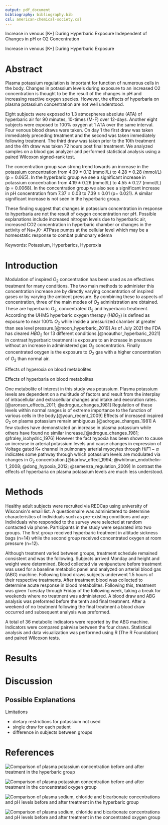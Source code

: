 ```yaml
---
output: pdf_document
bibliography: bibliography.bib
csl: american-chemical-society.csl
---
```


<!---pandoc --bibliography=test.bib --citeproc -o test.pdf test.md--->

Increase in venous [K+] During Hyperbaric Exposure Independent of Changes in pH or O2 Concentration

Increase in venous [K+] During Hyperbaric Exposure

# Abstract
Plasma potassium regulation is important for function of numerous cells in the body. Changes in potassium levels during exposure to an increased O2 concentration is thought to be the result of the changes in pH and increasing reactive oxygen species. However, the effects of hyperbaria on plasma potassium concentration are not well understood.

Eight subjects were exposed to 1.3 atmospheres absolute (ATA) of hyperbaric air for 90 minutes, 10-times (M-F) over 12-days. Another eight subjects were exposed to 100% oxygen at 1 ATA over the same interval. Four venous blood draws were taken. On day 1 the first draw was taken immediately preceding treatment and the second was taken immediately following treatment. The third draw was taken prior to the 10th treatment and the 4th draw was taken 72 hours post final treatment. We analyzed samples on a blood gas analyzer and performed statistical analysis using a paired Wilcoxon signed-rank test.

The concentration group saw strong trend towards an increase in the potassium concentration from 4.09 ± 0.12 (mmol/L) to 4.28 ± 0.28 (mmol/L) (p = 0.065). In the hyperbaric group we see a significant increase in potassium concentration from 4.19 ± 0.26 (mmol/L) to 4.55 ± 0.27 (mmol/L) (p = 0.0068). In the concentration group we also see a significant increase in pH concentration from 7.37 ± 0.03 to 7.39 ± 0.01 (p= 0.021). A similar significant increase is not seen in the hyperbaric group.

These finding suggest that changes in potassium concentration in response to hyperbaria are not the result of oxygen concentration nor pH. Possible explanations include increased nitrogen levels due to hyperbaric air, increased CO2 concentration in hyperbaric chamber or changes in the activity of Na+,K+ ATPase pumps at the cellular level which may be a homeostatic response to combat pulmonary edema

Keywords: Potassium, Hyperbarics, Hyperoxia

# Introduction

Modulation of inspired $O_2$ concentration has been used as an effectives treatment for many conditions. The two main methods to administer this concentration increase are by directly varying concentration of inspired gases or by varying the ambient pressure. By combining these to aspects of concentration, three of the main modes of $O_2$ administration are obtained. These are hyperbaric $O_2$, concentrated $O_2$ and hyperbaric treatment. According the UHMS hyperbaric oxygen therapy ($HBO_2$) is defined as exposure to near 100% $O_2$ while inside a pressurized chamber at greater than sea level pressure.[@moon_hyperbaric_2019] As of July 2021 the FDA has cleared $HBO_2$ for 13 different conditions.[@noauthor_hyperbaric_2021] In contrast hyperbaric treatment is exposure to an increase in pressure without an increase in administered gas $O_2$ concentration. Finally concentrated oxygen is the exposure to $O_2$ gas with a higher concentration of $O_2$ than normal air.


Effects of hyperoxia on blood metabolites


Effects of hyperbaria on blood metabolites


One metabolite of interest in this study was potassium. Plasma potassium levels are dependent on a multitude of factors and result from the interplay of intracellular and extracellular changes and intake and execration rates.[@aronson_effects_2011; @adrogue_changes_1981] Regulation of these levels within normal ranges is of extreme importance to the function of various cells in the body.[@youn_recent_2009] Effects of increased inspired $O_2$ on plasma potassium remain ambiguous.[@adrogue_changes_1981] A few studies have demonstrated an increase in plasma potassium while others have found no similar increase.[@adrogue_changes_1981; @fraley_isohydric_1976] However the fact hypoxia has been shown to cause an increase in arterial potassium levels and cause changes in expression of Voltage gated K+ channel in pulmonary arterial myocytes through $HIF1-\alpha$ indicates some pathway through which potassium levels are modulated via changes in $O_2$ concentration.[@barlow_effect_1994; @whitman_endothelin-1_2008; @dong_hypoxia_2012; @semenza_regulation_2009] In contrast the effects of hyperbaria on plasma potassium levels are much less understood.

# Methods

Healthy adult subjects were recruited via REDCap using university of Wisconsin's email list. A questionnaire was administered to determine characteristics of individuals such as pre-existing conditions and age. Individuals who responded to the survey were selected at random contacted via phone. Participants in the study were separated into two groups. The first group received hyperbaric treatment in altitude sickness bags (n=14) while the second group received concentrated oxygen at room pressure (n=12).

Although treatment varied between groups, treatment schedule remained consistent and was the following. Subjects arrived Monday and height and weight were determined. Blood collected via venipuncture before treatment was used for a baseline metabolic panel and analyzed on arterial blood gas (ABG) machine. Following blood draws subjects underwent 1.5 hours of their respective treatments. After treatment blood was collected to determine acute response in blood metabolites. Following this, treatment was given Tuesday through Friday of the following week, taking a break for weekends where no treatment was administered. A blood draw and ABG analysis was preformed before the tenth and final treatment. After a weekend of no treatment following the final treatment a blood draw occurred and subsequent analysis was preformed.

A total of 36 metabolic indicators were reported by the ABG machine. Indicators were compared pairwise between the four draws. Statistical analysis and data visualization was performed using R (The R Foundation) and paired Wilcoxon tests.

# Results

# Discussion

Possible Explanations
-

Limitations
- dietary restrictions for potassium not used
- single draw for each patient
- difference in subjects between groups

# References



![Comparison of plasma potassium concentration before and after treatment in the hyperbaric group](C:\Users\jakel\github\Increase-in-venous-K-\Figures\hyper_K+.jpeg)

![Comparison of plasma potassium concentration before and after treatment in the concentrated oxygen group](C:\Users\jakel\github\Increase-in-venous-K-\Figures\conc_K+.jpeg)

![Comparison of plasma sodium, chloride and bicarbonate concentrations and pH levels before and after treatment in the hyperbaric group](C:\Users\jakel\github\Increase-in-venous-K-\Figures\hyper_ions.jpg)

![Comparison of plasma sodium, chloride and bicarbonate concentrations and pH levels before and after treatment in the concentrated oxygen group](C:\Users\jakel\github\Increase-in-venous-K-\Figures\conc_ions.jpg)
